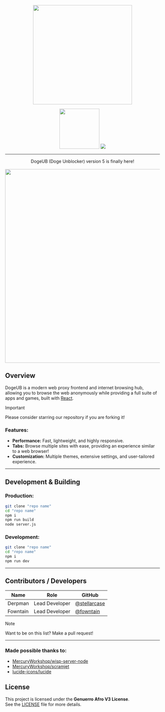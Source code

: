 <div align="center">
  
  <img src="https://github.com/DogeNetwork/dogeub/blob/main/public/icon.svg" width="322" />
  <br />

  <a href="https://buymeacoffee.com/dogubdev" target="_blank"><img src="https://raw.githubusercontent.com/pachadotdev/buymeacoffee-badges/main/bmc-yellow.svg" width="130" /></a> ![](https://dcbadge.limes.pink/api/server/https://discord.gg/unblocking?compact=true)


  <hr />
  DogeUB (Doge Unblocker) version 5 is finally here!

  
  <br />
  <br />

  
<img width="1278" height="628" alt="image" src="https://github.com/user-attachments/assets/1cd9f78f-bce9-4c0f-94a7-1e755ab9e111" />

</div>

## Overview

DogeUB is a modern web proxy frontend and internet browsing hub, allowing you to browse the web anonymously while providing a full suite of apps and games, built with [React](https://github.com/facebook/react).

> [!IMPORTANT]
> Please consider starring our repository if you are forking it!

### Features:

- **Performance:** Fast, lightweight, and highly responsive.
- **Tabs:** Browse multiple sites with ease, providing an experience similar to a web browser!
- **Customization:** Multiple themes, extensive settings, and user-tailored experience.

---

## Development & Building


### Production:
```bash
git clone "repo name"
cd "repo name"
npm i
npm run build
node server.js
````

### Development:

```bash
git clone "repo name"
cd "repo name"
npm i
npm run dev
```

---


## Contributors / Developers

| Name          | Role               | GitHub |
| ------------- | ------------------ | ------ |
| Derpman | Lead Developer     |      [@stellarcase](https://github.com/stellarcase) |
| Fowntain | Lead Developer | [@fowntain](https://github.com/fowntain)     |

> [!NOTE]
> Want to be on this list? Make a pull request!

---

### Made possible thanks to:

* [MercuryWorkshop/wisp-server-node](https://github.com/MercuryWorkshop/wisp-server-node)
* [MercuryWorkshop/scramjet](https://github.com/MercuryWorkshop/scramjet)
* [lucide-icons/lucide](https://github.com/lucide-icons/lucide)

## License

This project is licensed under the **Genuerro Afro V3 License**.  
See the [LICENSE](LICENSE) file for more details.